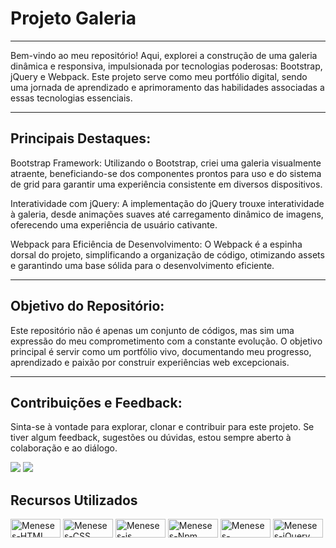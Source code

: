 <h1>Projeto Galeria</h1>
<hr>
<p>Bem-vindo ao meu repositório! Aqui, explorei a construção de uma galeria dinâmica e responsiva, impulsionada por tecnologias poderosas: Bootstrap, jQuery e Webpack. Este projeto serve como meu portfólio digital, sendo uma jornada de aprendizado e aprimoramento das habilidades associadas a essas tecnologias essenciais.</p>
<hr>
<h2>Principais Destaques:</h2>
<p>Bootstrap Framework: Utilizando o Bootstrap, criei uma galeria visualmente atraente, beneficiando-se dos componentes prontos para uso e do sistema de grid para garantir uma experiência consistente em diversos dispositivos.

Interatividade com jQuery: A implementação do jQuery trouxe interatividade à galeria, desde animações suaves até carregamento dinâmico de imagens, oferecendo uma experiência de usuário cativante.

Webpack para Eficiência de Desenvolvimento: O Webpack é a espinha dorsal do projeto, simplificando a organização de código, otimizando assets e garantindo uma base sólida para o desenvolvimento eficiente.</p>
<hr>
<h2>Objetivo do Repositório:</h2>
<p>Este repositório não é apenas um conjunto de códigos, mas sim uma expressão do meu comprometimento com a constante evolução. O objetivo principal é servir como um portfólio vivo, documentando meu progresso, aprendizado e paixão por construir experiências web excepcionais.</p>
<hr>
<h2>Contribuições e Feedback:</h2>
<p>Sinta-se à vontade para explorar, clonar e contribuir para este projeto. Se tiver algum feedback, sugestões ou dúvidas, estou sempre aberto à colaboração e ao diálogo.</p>
  <a href="https://www.linkedin.com/in/diogo-meneses-a2a171194/" target="_blank"><img src="https://img.shields.io/badge/linkedin-%230077B5.svg?style=for-the-badge&logo=linkedin&logoColor=white" target="_blank"></a>
  <a href = "mailto:mensesdiogo113@gmail.com"><img src="https://img.shields.io/badge/-Gmail-%23333?style=for-the-badge&logo=gmail&logoColor=white" target="_blank"></a>

<h2>Recursos Utilizados</h2>
<div style="{display:inline-block}">
  <img align="center" alt="Meneses-HTML" height="30" width="80" src="https://img.shields.io/badge/HTML5-E34F26?style=for-the-badge&logo=html5&logoColor=white">
  <img align="center" alt="Meneses-CSS" height="30" width="80" src="https://img.shields.io/badge/CSS3-1572B6?style=for-the-badge&logo=css3&logoColor=white">
  <img align="center" alt="Meneses-js" height="30" width="80" src="https://img.shields.io/badge/JavaScript-F7DF1E?style=for-the-badge&logo=JavaScript&logoColor=white">
  <img align="center" alt="Meneses-Npm" height="30" width="80" src="https://img.shields.io/badge/npm-CB3837?style=for-the-badge&logo=npm&logoColor=white">
  <img align="center" alt="Meneses-bootstrap" height="30" width="80" src="https://img.shields.io/badge/Bootstrap-563D7C?style=for-the-badge&logo=bootstrap&logoColor=white">
  <img align="center" alt="Meneses-jQuery" height="30" width="80" src="https://img.shields.io/badge/jQuery-0769AD?style=for-the-badge&logo=jquery&logoColor=white">
</div>
